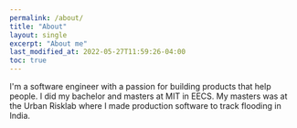 ```yaml
---
permalink: /about/
title: "About"
layout: single
excerpt: "About me"
last_modified_at: 2022-05-27T11:59:26-04:00
toc: true
---
```


I'm a software engineer with a passion for building products that help people.
I did my bachelor and masters at MIT in EECS. My masters
was at the Urban Risklab where I made production software to track flooding in
India.

